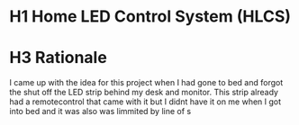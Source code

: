 # H1 Home LED Control System (HLCS)

# H3 Rationale
I came up with the idea for this project when I had gone to bed and forgot the shut off the LED strip behind my desk and monitor. 
This strip already had a remotecontrol that came with it but I didnt have it on me when I got into bed and it was also was limmited by line of s
